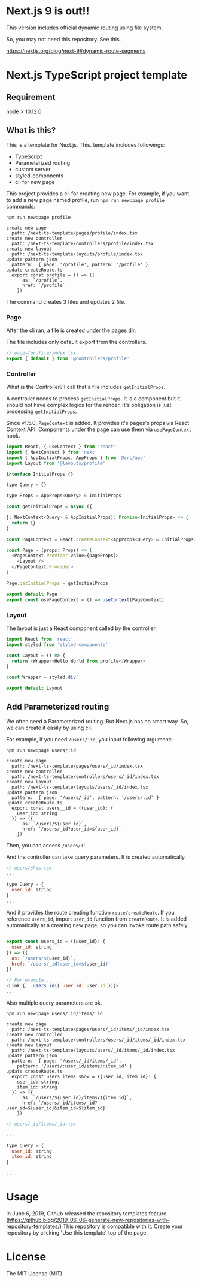 # Next.js 9 is out!!

This version includes official dynamic routing using file system.

So, you may not need this repository. See this.

https://nextjs.org/blog/next-9#dynamic-route-segments



# Next.js TypeScript project template

## Requirement

node > 10.12.0

## What is this?

This is a template for Next.js. This. template includes followings:

- TypeScript
- Parameterized routing
- custom server
- styled-components
- cli for new page

This project provides a cli for creating new page. For example, if you want to add a new page named profile, run `npm run new:page profile` commands:

```shell
npm run new:page profile

create new page
  path: /next-ts-template/pages/profile/index.tsx
create new controller
  path: /next-ts-template/controllers/profile/index.tsx
create new layout
  path: /next-ts-template/layouts/profile/index.tsx
update pattern.json
  pattern:  { page: '/profile', pattern: '/profile' }
update createRoute.ts
  export const profile = () => ({
      as: `/profile`,
      href: `/profile`
    })
```

The command creates 3 files and updates 2 file.

### Page

After the cli ran, a file is created under the pages dir.

The file includes only default export from the controllers.

```js
// pages/profile/index.tsx
export { default } from '@controllers/profile'

```

### Controller

What is the Controller? I call that a file includes `getInitialProps`.

A controller needs to process `getInitialProps`. It is a component but it should not have complex logics for the render. It's obligation is just processing `getInitialProps`.

Since v1.5.0, `PageContext` is added. It provides it's pages's props via React Context API. Components under the page can use them via `usePageContext` hook.

```js
import React, { useContext } from 'react'
import { NextContext } from 'next'
import { AppInitialProps, AppProps } from '@src/app'
import Layout from '@layouts/profile'

interface InitialProps {}

type Query = {}

type Props = AppProps<Query> & InitialProps

const getInitialProps = async ({

}: NextContext<Query> & AppInitialProps): Promise<InitialProps> => {
  return {}
}

const PageContext = React.createContext<AppProps<Query> & InitialProps>({} as any)

const Page = (props: Props) => (
  <PageContext.Provider value={pageProps}>
    <Layout />
  </PageContext.Provider>
)

Page.getInitialProps = getInitialProps

export default Page
export const usePageContext = () => useContext(PageContext)
```

### Layout

The layout is just a React component called by the controller.

```js
import React from 'react'
import styled from 'styled-components'

const Layout = () => {
  return <Wrapper>Hello World from profile</Wrapper>
}

const Wrapper = styled.div``

export default Layout
```

## Add Parameterized routing

We often need a Parameterized routing. But Next.js has no smart way. So, we can create it easily by using cli.

For example, if you need `/users/:id`, you input following argument:

```shell
npm run new:page users/:id

create new page
  path: /next-ts-template/pages/users/_id/index.tsx
create new controller
  path: /next-ts-template/controllers/users/_id/index.tsx
create new layout
  path: /next-ts-template/layouts/users/_id/index.tsx
update pattern.json
  pattern:  { page: '/users/_id', pattern: '/users/:id' }
update createRoute.ts
  export const users__id = ({user_id}: {
    user_id: string
  }) => ({
      as: `/users/${user_id}`,
      href: `/users/_id?user_id=${user_id}`
    })
```

Then, you can access `/users/1`!

And the controller can take query parameters. It is created automatically.

```js
// users/show.tsx
...

type Query = {
  user_id: string
}
...
```

And it provides the route creating function `route/createRoute`. If you reference `users_id`, import `user_id` function from `createRoute`. It is added automatically at a creating new page, so you can invoke route path safely.

```js

export const users_id = ({user_id}: {
  user_id: string
}) => ({
  as: `/users/${user_id}`,
  href: `/users/_id?user_id=${user_id}`
})

// For example...
<Link {...users_id({ user_id: user.id })}>
...
```


Also multiple query parameters are ok.

```shell
npm run new:page users/:id/items/:id

create new page
  path: /next-ts-template/pages/users/_id/items/_id/index.tsx
create new controller
  path: /next-ts-template/controllers/users/_id/items/_id/index.tsx
create new layout
  path: /next-ts-template/layouts/users/_id/items/_id/index.tsx
update pattern.json
  pattern:  { page: '/users/_id/items/_id',
    pattern: '/users/:user_id/items/:item_id' }
update createRoute.ts
  export const users_items_show = ({user_id, item_id}: {
    user_id: string,
    item_id: string
  }) => ({
      as: `/users/${user_id}/items/${item_id}`,
      href: `/users/_id/items/_id?user_id=${user_id}&item_id=${item_id}`
    })
```

```js
// users/_id/items/_id.tsx

...

type Query = {
  user_id: string,
  item_id: string
}

...

```

# Usage
In June 6, 2019, Github released the repository templates feature.(https://github.blog/2019-06-06-generate-new-repositories-with-repository-templates/)
This repository is compatible with it.
Create your repository by clicking 'Use this template' top of the page.

# License
The MIT License (MIT)
